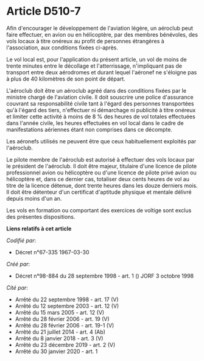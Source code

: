 # Article D510-7

Afin d'encourager le développement de l'aviation légère, un aéroclub peut faire effectuer, en avion ou en hélicoptère, par
des membres bénévoles, des vols locaux à titre onéreux au profit de personnes étrangères à l'association, aux conditions
fixées ci-après.

Le vol local est, pour l'application du présent article, un vol de moins de trente minutes entre le décollage et
l'atterrissage, n'impliquant pas de transport entre deux aérodromes et durant lequel l'aéronef ne s'éloigne pas à plus de 40
kilomètres de son point de départ.

L'aéroclub doit être un aéroclub agréé dans des conditions fixées par le ministre chargé de l'aviation civile. Il doit
souscrire une police d'assurance couvrant sa responsabilité civile tant à l'égard des personnes transportées qu'à l'égard des
tiers, n'effectuer ni démarchage ni publicité à titre onéreux et limiter cette activité à moins de 8 % des heures de vol
totales effectuées dans l'année civile, les heures effectuées en vol local dans le cadre de manifestations aériennes étant
non comprises dans ce décompte.

Les aéronefs utilisés ne peuvent être que ceux habituellement exploités par l'aéroclub.

Le pilote membre de l'aéroclub est autorisé à effectuer des vols locaux par le président de l'aéroclub. Il doit être majeur,
titulaire d'une licence de pilote professionnel avion ou hélicoptère ou d'une licence de pilote privé avion ou hélicoptère
et, dans ce dernier cas, totaliser deux cents heures de vol au titre de la licence détenue, dont trente heures dans les douze
derniers mois. Il doit être détenteur d'un certificat d'aptitude physique et mentale délivré depuis moins d'un an.

Les vols en formation ou comportant des exercices de voltige sont exclus des présentes dispositions.

**Liens relatifs à cet article**

_Codifié par_:

  - Décret n°67-335 1967-03-30

_Créé par_:

  - Décret n°98-884 du 28 septembre 1998 - art. 1 () JORF 3 octobre 1998

_Cité par_:

  - Arrêté du 22 septembre 1998 - art. 17 (V)
  - Arrêté du 12 septembre 2003 - art. 12 (V)
  - Arrêté du 15 mars 2005 - art. 12 (V)
  - Arrêté du 28 février 2006 - art. 19 (V)
  - Arrêté du 28 février 2006 - art. 19-1 (V)
  - Arrêté du 21 juillet 2014 - art. 4 (Ab)
  - Arrêté du 8 janvier 2018 - art. 3 (V)
  - Arrêté du 23 décembre 2019 - art. 2 (V)
  - Arrêté du 30 janvier 2020 - art. 1
